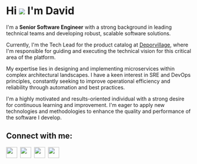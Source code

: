 # Hi ![](https://user-images.githubusercontent.com/18350557/176309783-0785949b-9127-417c-8b55-ab5a4333674e.gif) I'm David

I'm a **Senior Software Engineer** with a strong background in leading technical teams and developing robust, scalable software solutions. 

Currently, I'm the Tech Lead for the product catalog at [Deporvillage](https://www.deporvillage.com), where I'm responsible for guiding and executing the technical vision for this critical area of the platform. 

My expertise lies in designing and implementing microservices within complex architectural landscapes. I have a keen interest in SRE and DevOps principles, constantly seeking to improve operational efficiency and reliability through automation and best practices. 

I'm a highly motivated and results-oriented individual with a strong desire for continuous learning and improvement. I'm eager to apply new technologies and methodologies to enhance the quality and performance of the software I develop.

## Connect with me:
[<img src="https://davidcorto.es/android-chrome-192x192.png" width="30" height="30"/>](https://davidcorto.es)&nbsp;
[<img src="https://cdn.jsdelivr.net/gh/selfhst/icons/png/linkedin.png" width="30" height="30"/>](https://www.linkedin.com/in/davidcortocamacho/)&nbsp; 
[<img src="https://cdn.jsdelivr.net/gh/selfhst/icons/png/x-light.png" width="30" height="30"/>](https://x.com/davidcorto)&nbsp;
[<img src="https://cdn.jsdelivr.net/gh/selfhst/icons/png/bluesky.png" width="30" height="30"/>](https://bsky.app/profile/davidcorto.bsky.social)&nbsp; 

